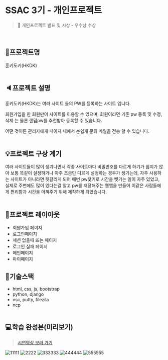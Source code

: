 # SSAC 3기 - 개인프로젝트 
>  📢 개인프로젝트 발표 및 시상 - 우수상 수상

<br>

## 🔐프로젝트명
훈키도키(HKDK)<br><br>

## 🔈프로젝트 설명
훈키도키(HKDK)는 여러 사이트 들의 PW를 등록하는 사이트 입니다.

회원가입을 한 회원만이 사이트를 이용할 수 있으며, 회원이라면 기존 pw 등록 및 수정, 삭제 는 물론 랜덤pw를 추천받아 등록할 수 있습니다.

어떤 것이든 관리자에게 페이지 내에서 손쉽게 문의 메일을 전송 할 수 있습니다.<br><br>

## 💡프로젝트 구상 계기
여러 사이트들이 많이 생겨나면서 각종 사이트마다 비밀번호를 다르게 하기가 쉽지가 않아 보통 똑같이 설정하거나 아주 조금만 다르게 설정하는 경우가 생기는데, 자주 사용하는 사이트가 아니라면 헷갈리게 되어 매번 pw찾기로 시간을 뻇기는 일이 자주 있었고, 실제로 주변에도 많이 있다는걸 알고  pw를 저장해주는 웹앱을 만들어 이같은 사람들에게 편리함과 시간을 아껴주기 위해 제작하게 되었습니다.<br><br>

## 📑프로젝트 레이아웃
- 회원가입 페이지
- 로그인페이지
- 세션 없을때 뜨는 페이지
- 로그인 실패 페이지
- 메인페이지
- 마이페이지

## 🔧기술스택
- html, css, js, bootstrap
- python, django
- vsc, putty, filezila
- ncp
<br><br>

## 💻학습 완성본(미리보기)

>[시연영상 보러 가기](https://velog.io/@realdevelope/SSAC-3%EA%B8%B0-10%EC%A3%BC%EC%B0%A8-1)


![11111](https://user-images.githubusercontent.com/48710889/136705040-f89973e9-2efc-46b3-b934-3f59c0897004.PNG)
![2222](https://user-images.githubusercontent.com/48710889/136704978-aba47509-7865-4c3c-8fd7-17e7b5ba87d7.PNG)
![333333](https://user-images.githubusercontent.com/48710889/136704980-a6694862-7eb2-4ebf-a690-18ad75e16d9b.PNG)
![444444](https://user-images.githubusercontent.com/48710889/136704981-94b10496-8895-419a-83c8-6dbaca0e47bf.PNG)
![555555](https://user-images.githubusercontent.com/48710889/136704982-e48fcb73-3a73-4566-8a6e-d6332d56b73f.PNG)

